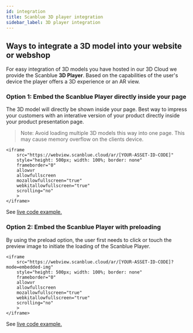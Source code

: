 ```yaml
---
id: integration
title: Scanblue 3D player integration
sidebar_label: 3D player integration
---
```




## Ways to integrate a 3D model into your website or webshop

For easy integration of 3D models you have hosted in our 3D Cloud we provide the Scanblue **3D Player**. Based on the capabilities of the user's device the player offers a 3D experience or an AR view.

### Option 1: Embed the Scanblue Player directly inside your page

The 3D model will directly be shown inside your page. Best way to impress your customers with an interative version of your product directly inside your product presentation page.

>Note: Avoid loading multiple 3D models this way into one page. This may cause memory overflow on the clients device. 

```
<iframe
    src="https://webview.scanblue.cloud/ar/[YOUR-ASSET-ID-CODE]"
    style="height: 500px; width: 100%; border: none"
    frameborder="0"
    allowvr
    allowfullscreen
    mozallowfullscreen="true"
    webkitallowfullscreen="true"
    scrolling="no"
    >
</iframe>
```

See  [live code example.](http://docs.scanblue.cloud/_examples/player-integration/example-embed-iframe/)

### Option 2: Embed the Scanblue Player with preloading

By using the preload option, the user first needs to click or touch the preview image to initiate the loading of the Scanblue Player.

```
<iframe
    src="https://webview.scanblue.cloud/ar/[YOUR-ASSET-ID-CODE]?mode=embedded-img"
    style="height: 500px; width: 100%; border: none"
    frameborder="0"
    allowvr
    allowfullscreen
    mozallowfullscreen="true"
    webkitallowfullscreen="true"
    scrolling="no"
    >
</iframe>
```

See  [live code example.](http://docs.scanblue.cloud/_examples/player-integration/example-embed-iframe-preload/)
